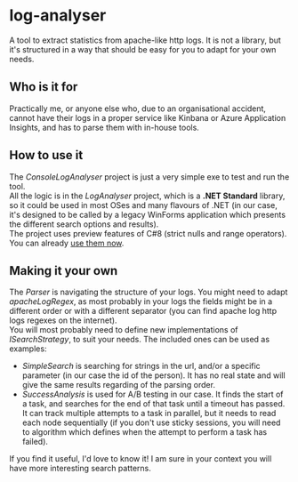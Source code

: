 # log-analyser
A tool to extract statistics from apache-like http logs. It is not a library, but it's structured in a way that should be easy for you to adapt for your own needs.
## Who is it for
Practically me, or anyone else who, due to an organisational accident, cannot have their logs in a proper service like Kinbana or Azure Application Insights, and has to parse them with in-house tools.
## How to use it
The *ConsoleLogAnalyser* project is just a very simple exe to test and run the tool.  
All the logic is in the *LogAnalyser* project, which is a **.NET Standard** library, so it could be used in most OSes and many flavours of .NET (in our case, it's designed to be called by a legacy WinForms application which presents the different search options and results).  
The project uses preview features of C#8 (strict nulls and range operators). You can already [use them now](https://blogs.msdn.microsoft.com/dotnet/2018/12/05/take-c-8-0-for-a-spin/).
## Making it your own
The *Parser* is navigating the structure of your logs. You might need to adapt *apacheLogRegex*, as most probably in your logs the fields might be in a different order or with a different separator (you can find apache log http logs regexes on the internet).  
You will most probably need to define new implementations of *ISearchStrategy*, to suit your needs. The included ones can be used as examples:  
* *SimpleSearch* is searching for strings in the url, and/or a specific parameter (in our case the id of the person). It has no real state and will give the same results regarding of the parsing order.
* *SuccessAnalysis* is used for A/B testing in our case. It finds the start of a task, and searches for the end of that task until a timeout has passed. It can track multiple attempts to a task in parallel, but it needs to read each node sequentially (if you don't use sticky sessions, you will need to algorithm which defines when the attempt to perform a task has failed).
  
If you find it useful, I'd love to know it! I am sure in your context you will have more interesting search patterns.
